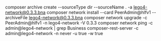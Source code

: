 composer archive create --sourceType dir --sourceName . -a lego4-network@0.3.3.bna
composer network install --card PeerAdmin@hlfv1 --archiveFile lego4-network@0.3.3.bna
composer network upgrade -c PeerAdmin@hlfv1 -n lego4-network -V 0.3.3
composer network ping -c admin@lego4-network | grep Business
composer-rest-server -c admin@lego4-network -n never -u true -w true
